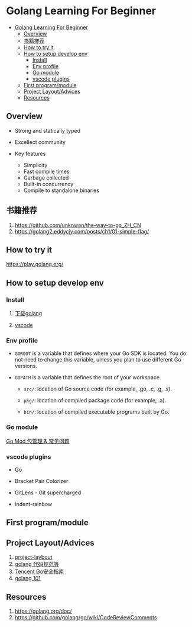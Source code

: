 # Golang Learning For Beginner

- [Golang Learning For Beginner](#golang-learning-for-beginner)
  - [Overview](#overview)
  - [书籍推荐](#书籍推荐)
  - [How to try it](#how-to-try-it)
  - [How to setup develop env](#how-to-setup-develop-env)
    - [Install](#install)
    - [Env profile](#env-profile)
    - [Go module](#go-module)
    - [vscode plugins](#vscode-plugins)
  - [First program/module](#first-programmodule)
  - [Project Layout/Advices](#project-layoutadvices)
  - [Resources](#resources)
  
## Overview

- Strong and statically typed

- Excellect community
- Key features
  - Simplicity
  - Fast compile times
  - Garbage collected
  - Built-in concurrency
  - Compile to standalone binaries

## 书籍推荐

1. <https://github.com/unknwon/the-way-to-go_ZH_CN>
2. <https://golang2.eddycjy.com/posts/ch1/01-simple-flag/>

## How to try it

<https://play.golang.org/>

## How to setup develop env

### Install

1. [下载golang](https://golang.org/dl/)

2. [vscode](https://code.visualstudio.com/)

### Env profile

- `GOROOT` is a variable that defines where your Go SDK is located. You do not need to change this variable, unless you plan to use different Go versions.

- `GOPATH` is a variable that defines the root of your workspace.

  - `src/`: location of Go source code (for example, .go, .c, .g, .s).

  - `pkg/`: location of compiled package code (for example, .a).
  
  - `bin/`: location of compiled executable programs built by Go.

### Go module

[Go Mod 包管理 & 常见问题](https://colynn.github.io/2019-08-15-introducing_go_mod/)

### vscode plugins

- Go

- Bracket Pair Colorizer
- GitLens - Git supercharged
- indent-rainbow

## First program/module

## Project Layout/Advices

1. [project-laybout](https://github.com/golang-standards/project-layout)
2. [golang 代码规范等](https://colynn.github.io/2020-03-29-golang-101/)
3. [Tencent Go安全指南](https://github.com/Tencent/secguide/blob/main/Go%E5%AE%89%E5%85%A8%E6%8C%87%E5%8D%97.md)
4. [golang 101](https://go101.org/article/101.html)

## Resources

1. <https://golang.org/doc/>
2. <https://github.com/golang/go/wiki/CodeReviewComments>
